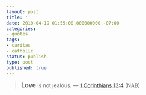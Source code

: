 ```yaml
---
layout: post
title: ''
date: 2010-04-19 01:55:00.000000000 -07:00
categories:
- quotes
tags:
- caritas
- catholic
status: publish
type: post
published: true
---
```

> <big><strong>Love</strong></big> is not jealous.
&mdash; [1 Corinthians 13:4](http://www.usccb.org/nab/bible/1corinthians/1corinthians13.htm#v4) (NAB)
